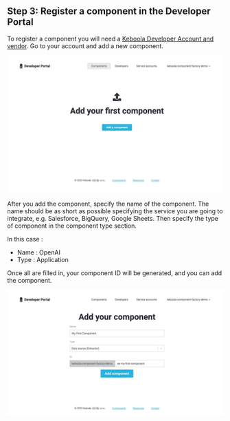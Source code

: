 ## Step 3: Register a component in the Developer Portal

To register a component you will need a [Keboola Developer Account and vendor](https://developers.keboola.com/extend/component/tutorial/#before-you-start). 
Go to your account and add a new component.

![](resources/images_for_readme/dev_portal.png)

After you add the component, specify the name of the component.
The name should be as short as possible specifying the service you are going to integrate, e.g. Salesforce, BigQuery, Google Sheets. 
Then specify the type of component in the component type section.

In this case :
* Name : OpenAI
* Type : Application

Once all are filled in, your component ID will be generated, and you can add the component.

![](resources/images_for_readme/add_component.png)

